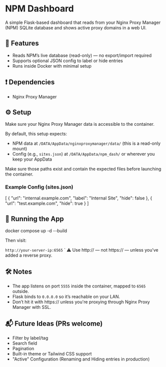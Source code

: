 # NPM Dashboard

A simple Flask-based dashboard that reads from your Nginx Proxy Manager (NPM) SQLite database and shows active proxy domains in a web UI.

## 🚀 Features

- Reads NPM’s live database (read-only) — no export/import required
- Supports optional JSON config to label or hide entries
- Runs inside Docker with minimal setup

## ❗️ Dependencies
- Nginx Proxy Manager

## ⚙️ Setup

Make sure your Nginx Proxy Manager data is accessible to the container.

By default, this setup expects:
- NPM data at `/DATA/AppData/nginxproxymanager/data/` (this is a read-only mount)
- Config (e.g., `sites.json`) at `/DATA/AppData/npm_dash/` or wherever you keep your AppData

Make sure those paths exist and contain the expected files before launching the container.

### Example Config (sites.json)

[
  { "url": "internal.example.com", "label": "Internal Site", "hide": false },
  { "url": "test.example.com", "hide": true }
]

## 🐳 Running the App

docker compose up -d --build

Then visit:

`http://your-server-ip:6565`
`
⚠️ Use http:// — not https:// — unless you’ve added a reverse proxy.

## 🛠️ Notes

- The app listens on port `5555` inside the container, mapped to `6565` outside.
- Flask binds to `0.0.0.0` so it’s reachable on your LAN.
- Don’t hit it with https:// unless you're proxying through Nginx Proxy Manager with SSL.

## 📬 Future Ideas (PRs welcome)

- Filter by label/tag
- Search field
- Pagination
- Built-in theme or Tailwind CSS support
- "Active" Configuration (Renaming and Hiding entries in production)